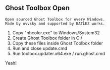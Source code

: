 ## Ghost Toolbox Open

```
Open sourced Ghost Toolbox for every Windows.
Made by ovvsky and supported by BATLEZ works.
```

1. Copy "nhcolor.exe" to Windows/System32
2. Create Ghost Toolbox folder in C:/
3. Copy these files inside Ghost Toolbox folder
4. Run and close update.cmd
5. Run toolbox.updater.x64.exe / run.ghost.cmd

Yeah!

